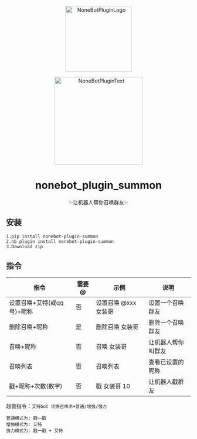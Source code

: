 <div align="center">
  <img src="https://s2.loli.net/2022/06/16/opBDE8Swad5rU3n.png" width="180" height="180" alt="NoneBotPluginLogo">
  <br>
  <p><img src="https://s2.loli.net/2022/06/16/xsVUGRrkbn1ljTD.png" width="240" alt="NoneBotPluginText"></p>
</div>

<div align="center">

# nonebot_plugin_summon
✨让机器人帮你召唤群友✨

</div>

## 安装
    1.pip install nonebot-plugin-summon
    2.nb plugin install nonebot-plugin-summon
    3.Download zip
    
## 指令

| 指令                     | 需要@ | 示例                | 说明              |
| ------------------------ | ---- | ------------------- | ---------------- |
| 设置召唤+艾特(或qq号)+昵称 |  否  | 设置召唤 @xxx 女装哥 | 设置一个召唤群友   |
| 删除召唤+昵称             |  是  | 删除召唤 女装哥       | 删除一个召唤群友   |
| 召唤+昵称                 |  否  | 召唤 女装哥          | 让机器人帮你叫群友 |
| 召唤列表                  |  否  | 召唤列表             | 查看已设置的昵称   |
| 戳+昵称+次数(数字)        |  否  | 戳 女装哥 10          | 让机器人戳群友    |

超管指令：`艾特bot 切换召唤术+普通/增强/强力`

    普通模式为: 戳一戳
    增强模式为: 艾特
    强力模式为: 戳一戳 + 艾特
